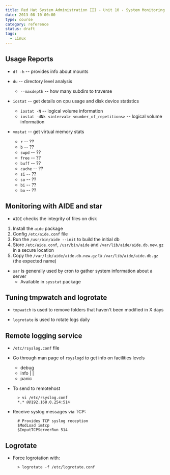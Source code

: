 ```yaml
---
title: Red Hat System Administration III - Unit 10 - System Monitoring and Logs
date: 2013-08-10 00:00
type: course
category: reference
status: draft
tags:
  - Linux
---
```


## Usage Reports

* ```df -h``` -- provides info about mounts

* ```du``` -- directory level analysis

    * ```--maxdepth``` -- how many subdirs to traverse

* ```iostat``` -- get details on cpu usage and disk device statistics

    * ```iostat -N``` -- logical volume information
    * ```iostat -dNk <interval> <number_of_repetitions>``` -- logical volume information

* ```vmstat``` -- get virtual memory stats

    * ```r``` -- ??
    * ```b``` -- ??
    * ```swpd``` -- ??
    * ```free``` -- ??
    * ```buff``` -- ??
    * ```cache``` -- ??
    * ```si``` -- ??
    * ```so``` -- ??
    * ```bi``` -- ??
    * ```bo``` -- ??

## Monitoring with AIDE and star

* ```AIDE``` checks the integrity of files on disk

1. Install the ```aide``` package
2. Config ```/etc/aide.conf``` file
3. Run the ```/usr/bin/aide --init``` to build the initial db
4. Store `/etc/aide.conf`, `/usr/bin/aide` and `/var/lib/aide/aide.db.new.gz` in a secure location
5. Copy the `/var/lib/aide/aide.db.new.gz` to `/var/lib/aide/aide.db.gz` (the expected name)

* `sar` is generally used by cron to gather system information about a server
    * Available in `sysstat` package

## Tuning tmpwatch and logrotate

* `tmpwatch` is used to remove folders that haven't been modified in X days

* `logrotate` is used to rotate logs daily

## Remote logging service

* `/etc/rsyslog.conf` file

* Go through man page of `rsyslogd` to get info on facilities levels

    * debug
    * info
    |
    |
    * panic

* To send to remotehost

        > vi /etc/rsyslog.conf
        *.* @@192.168.0.254:514

* Receive syslog messages via TCP:

        # Provides TCP syslog reception
        $ModLoad imtcp
        $InputTCPServerRun 514

## Logrotate

* Force logrotation with:

        > logrotate -f /etc/logrotate.conf
